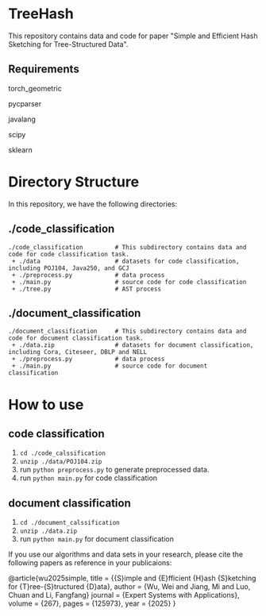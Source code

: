 # TreeHash

This repository contains data and code for paper "Simple and Efficient Hash Sketching for Tree-Structured Data".

## Requirements
torch_geometric

pycparser

javalang

scipy

sklearn

# Directory Structure
In this repository, we have the following directories:




## ./code_classification


```
./code_classification         # This subdirectory contains data and code for code classification task.
 + ./data                     # datasets for code classification, including POJ104, Java250, and GCJ
 + ./preprocess.py            # data process 
 + ./main.py                  # source code for code classification
 + ./tree.py                  # AST process
```

## ./document_classification


```
./document_classification     # This subdirectory contains data and code for document classification task.
 + ./data.zip                 # datasets for document classification, including Cora, Citeseer, DBLP and NELL
 + ./preprocess.py            # data process 
 + ./main.py                  # source code for document classification
```


# How to use


## code classification
1. `cd ./code_calssification` 
2. `unzip ./data/POJ104.zip`
3. run `python preprocess.py` to generate preprocessed data.
4. run `python main.py` for code classification



## document classification
1. `cd ./document_calssification`
2. `unzip ./data.zip`
3. run `python main.py` for document classification

If you use our algorithms and data sets in your research, please cite the following papers as reference in your publicaions:

@article{wu2025simple,
title = {{S}imple and {E}fficient {H}ash {S}ketching for {T}ree-{S}tructured {D}ata},
author = {Wu, Wei and Jiang, Mi and Luo, Chuan and Li, Fangfang}
journal = {Expert Systems with Applications},
volume = {267},
pages = {125973},
year = {2025}
}
